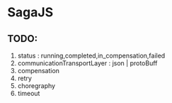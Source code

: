 # SagaJS

## TODO:
1. status : running,completed,in_compensation,failed
2. communicationTransportLayer : json | protoBuff
3. compensation
4. retry
5. choregraphy
6. timeout